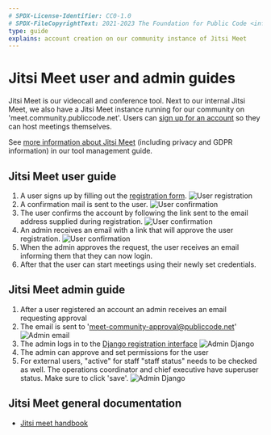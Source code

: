 ```yaml
---
# SPDX-License-Identifier: CC0-1.0
# SPDX-FileCopyrightText: 2021-2023 The Foundation for Public Code <info@publiccode.net>
type: guide
explains: account creation on our community instance of Jitsi Meet
---
```


# Jitsi Meet user and admin guides

Jitsi Meet is our videocall and conference tool.
Next to our internal Jitsi Meet, we also have a Jitsi Meet instance running for our community on 'meet.community.publiccode.net'.
Users can [sign up for an account](https://meet.community.publiccode.net/accountmanager/register/) so they can host meetings themselves.

See [more information about Jitsi Meet](https://about.publiccode.net/activities/tool-management/jitsi-meet.html) (including privacy and GDPR information) in our tool management guide.

## Jitsi Meet user guide

1. A user signs up by filling out the [registration form](https://meet.community.publiccode.net/accountmanager/register/).
  ![User registration](/activities/tool-management/jitsi_user_sign_up.png)
2. A confirmation mail is sent to the user.
  ![User confirmation](/activities/tool-management/jitsi_user_activation_mail.png)
3. The user confirms the account by following the link sent to the email address supplied during registration.
  ![User confirmation](/activities/tool-management/jitsi_user_registration_complete.png)
4. An admin receives an email with a link that will approve the user registration.
  ![User confirmation](/activities/tool-management/jitsi_user_account_activated.png)
5. When the admin approves the request, the user receives an email informing them that they can now login.
6. After that the user can start meetings using their newly set credentials.

## Jitsi Meet admin guide

1. After a user registered an account an admin receives an email requesting approval
2. The email is sent to 'meet-community-approval@publiccode.net'
  ![Admin email](/activities/tool-management/jitsi_admin_approval_request.png)
3. The admin logs in to the [Django registration interface](https://meet.community.publiccode.net/accountmanager/admin)
  ![Admin Django](/activities/tool-management/jitsi_admin_django_approve_user_final1.png)
4. The admin can approve and set permissions for the user
5. For external users, "active" for staff "staff status" needs to be checked as well. The operations coordinator and chief executive have superuser status. Make sure to click 'save'.
  ![Admin Django](/activities/tool-management/jitsi_admin_django_save_user_after_approval_final.png)

## Jitsi Meet general documentation

* [Jitsi meet handbook](https://jitsi.github.io/handbook/docs/intro)

